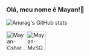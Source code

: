 ### Olá, meu nome é Mayan!👋


![Anurag's GitHub stats](https://github-readme-stats.vercel.app/api?username=Mayan-1&show_icons=true&theme=dark)


<div>
    <img align="center" alt="Mayan-Csharp" height="50" width="50" src="https://cdn.jsdelivr.net/gh/devicons/devicon/icons/csharp/csharp-original.svg" /> 
    <img align="center" alt="Mayan-MySQL" height="50" width="50" src="https://cdn.jsdelivr.net/gh/devicons/devicon/icons/mysql/mysql-original-wordmark.svg"  />        
</div>
